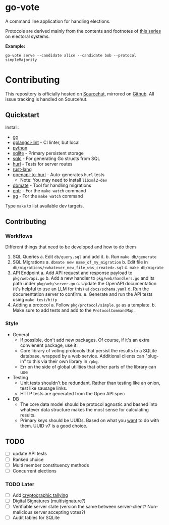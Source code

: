 # go-vote

A command line application for handling elections.

Protocols are derived mainly from the contents and footnotes of [this series](https://en.wikipedia.org/wiki/Electoral_system) on electoral systems.

**Example:**
```golang
go-vote serve --candidate alice --candidate bob --protocol simpleMajority
```

# Contributing

This repository is officially hosted on [Sourcehut](https://git.sr.ht/~bmaccini/go-vote), mirrored on [Github](https://github.com/benjaminmaccini/go-vote). All issue
tracking is handled on Sourcehut.

## Quickstart

Install:
- [go](https://go.dev/dl/)
- [golangci-lint](https://golangci-lint.run/) - CI linter, but local
- [python](https://www.python.org/downloads/)
- [sqlite](https://www.sqlite.org/index.html) - Primary persistent storage
- [sqlc](https://docs.sqlc.dev/en/stable/overview/install.html) - For generating Go structs from SQL
- [hurl](https://hurl.dev/docs/installation.html) - Tests for server routes
- [rust-lang](https://www.rust-lang.org/tools/install)
- [openapi-to-hurl](https://crates.io/crates/openapi-to-hurl) - Auto-generates `hurl` tests
	- Note: You may need to install `libxml2-dev`
- [dbmate](https://github.com/amacneil/dbmate) - Tool for handling migrations
- [entr](https://eradman.com/entrproject/) - For the `make watch` command
- [ag](https://github.com/ggreer/the_silver_searcher) - For the `make watch` command

Type `make` to list available dev targets.

## Contributing

### Workflows

Different things that need to be developed and how to do them

1. SQL Queries
	a. Edit `db/query.sql` and add it.
	b. Run `make db/generate`
2. SQL Migrations
	a. `dbmate new name_of_my_migration`
	b. Edit file in `db/migrations/<whatever_new_file_was_created>.sql`
	c. `make db/migrate`
3. API Endpoint
	a. Add API request and response payload to `pkg/web/api.go`
	b. Add a new handler to `pkg/web/handlers.go` and its path under `pkg/web/server.go`
	c. Update the OpenAPI documentation (it's helpful to use an LLM for this) at `docs/schema.yaml`
	d. Run the documentation server to confirm.
	e. Generate and run the API tests using `make test/http`
4. Adding a protocol
	a. Follow `pkg/protocol/simple.go` as a template.
	b. Make sure to add tests and add to the `ProtocolCommandMap`.

### Style

- General
	- If possible, don't add new packages. Of course, if it's an extra convienent package, use it.
	- Core library of voting protocols that persist the results to a SQLite database, wrapped by a web service. Additional clients
	can "plug-in" to this via their own library in `/pkg`.
	- Err on the side of global utilities that other parts of the library can use
- Testing
	- Unit tests shouldn't be redundant. Rather than testing like an onion, test like sausage links.
	- HTTP tests are generated from the Open API spec
- DB
	- The core data model should be protocol agnostic and bashed into whatever data structure makes the most
	sense for calculating results.
	- Primary keys should be UUIDs. Based on what you [want](https://web.archive.org/web/20240914010055/https://www.ntietz.com/blog/til-uses-for-the-different-uuid-versions/) to do with them.
	UUID v7 is a good choice.

## TODO

- [ ] update API tests
- [ ] Ranked choice
- [ ] Multi member constituency methods
- [ ] Concurrent elections

### TODO Later

- [ ] Add [cryptographic tallying](https://web.archive.org/web/20200331140611/http://security.hsr.ch/msevote/seminar-papers/HS09_Homomorphic_Tallying_with_Paillier.pdf)
- [ ] Digital Signatures (multisignature?)
- [ ] Verifiable server state (version the same between server-client? Non-malicious server accepting votes?)
- [ ] Audit tables for SQLite
